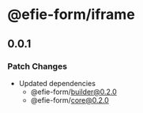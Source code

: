 # @efie-form/iframe

## 0.0.1

### Patch Changes

- Updated dependencies
  - @efie-form/builder@0.2.0
  - @efie-form/core@0.2.0
